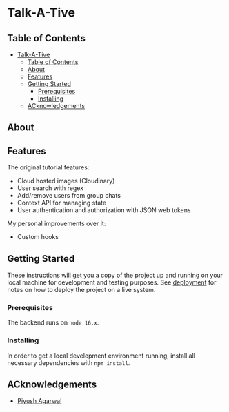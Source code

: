 # Talk-A-Tive

## Table of Contents

- [Talk-A-Tive](#talk-a-tive)
  - [Table of Contents](#table-of-contents)
  - [About](#about)
  - [Features](#features)
  - [Getting Started](#getting-started)
    - [Prerequisites](#prerequisites)
    - [Installing](#installing)
  - [ACknowledgements](#acknowledgements)

## About

## Features

The original tutorial features:

- Cloud hosted images (Cloudinary)
- User search with regex
- Add/remove users from group chats
- Context API for managing state
- User authentication and authorization with JSON web tokens

My personal improvements over it:

- Custom hooks

## Getting Started

These instructions will get you a copy of the project up and running on your local machine for development and testing purposes. See [deployment](#deployment) for notes on how to deploy the project on a live system.

### Prerequisites

The backend runs on `node 16.x`.

### Installing

In order to get a local development environment running, install all necessary dependencies with `npm install`.

## ACknowledgements

- [Piyush Agarwal](https://github.com/piyush-eon)
